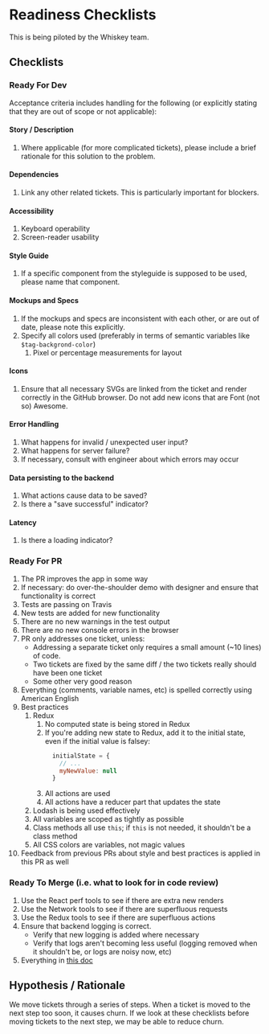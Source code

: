 # Readiness Checklists

This is being piloted by the Whiskey team.

## Checklists

### Ready For Dev
Acceptance criteria includes handling for the following (or explicitly stating that they are out of scope or not applicable):

#### Story / Description
1. Where applicable (for more complicated tickets), please include a brief rationale for this solution to the problem.

#### Dependencies
1. Link any other related tickets. This is particularly important for blockers.

#### Accessibility
1. Keyboard operability
1. Screen-reader usability

#### Style Guide
1. If a specific component from the styleguide is supposed to be used, please name that component.

#### Mockups and Specs
1. If the mockups and specs are inconsistent with each other, or are out of date, please note this explicitly.
1. Specify all colors used (preferably in terms of semantic variables like `$tag-backgrond-color`)
    1. Pixel or percentage measurements for layout

#### Icons
1. Ensure that all necessary SVGs are linked from the ticket and render correctly in the GitHub browser. Do not add new icons that are Font (not so) Awesome.

#### Error Handling
1. What happens for invalid / unexpected user input?
1. What happens for server failure?
1. If necessary, consult with engineer about which errors may occur

#### Data persisting to the backend
1. What actions cause data to be saved?
1. Is there a "save successful" indicator?

#### Latency
1. Is there a loading indicator?

### Ready For PR
1. The PR improves the app in some way
1. If necessary: do over-the-shoulder demo with designer and ensure that functionality is correct 
1. Tests are passing on Travis
1. New tests are added for new functionality
1. There are no new warnings in the test output
1. There are no new console errors in the browser
1. PR only addresses one ticket, unless:
    * Addressing a separate ticket only requires a small amount (~10 lines) of code.
    * Two tickets are fixed by the same diff / the two tickets really should have been one ticket
    * Some other very good reason
1. Everything (comments, variable names, etc) is spelled correctly using American English
1. Best practices
    1. Redux
        1. No computed state is being stored in Redux
        1. If you're adding new state to Redux, add it to the initial state, even if the initial value is falsey:
            ```js
              initialState = {
                // ...
                myNewValue: null
              }
            ```
        1. All actions are used
        1. All actions have a reducer part that updates the state
    1. Lodash is being used effectively
    1. All variables are scoped as tightly as possible
    1. Class methods all use `this`; if `this` is not needed, it shouldn't be a class method
    1. All CSS colors are variables, not magic values
1. Feedback from previous PRs about style and best practices is applied in this PR as well

### Ready To Merge (i.e. what to look for in code review)
1. Use the React perf tools to see if there are extra new renders
1. Use the Network tools to see if there are superfluous requests
1. Use the Redux tools to see if there are superfluous actions
1. Ensure that backend logging is correct.
    * Verify that new logging is added where necessary
    * Verify that logs aren't becoming less useful (logging removed when it shouldn't be, or logs are noisy now, etc)
1. Everything in [this doc](https://1drv.ms/w/s!Av1mb2ibWxcMlKxcfn2PyVPt_ZGWPQ)

## Hypothesis / Rationale
We move tickets through a series of steps. When a ticket is moved to the next step too soon, it causes churn. If we look at these checklists before moving tickets to the next step, we may be able to reduce churn.